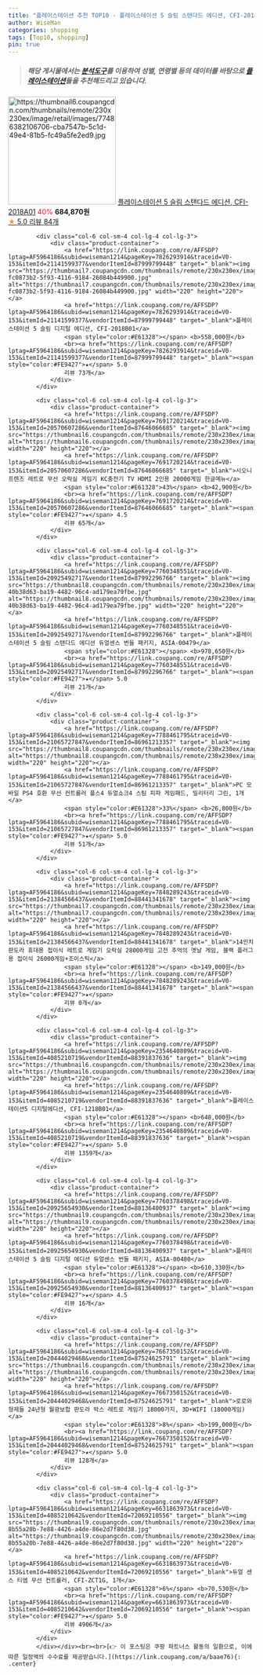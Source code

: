 ```yaml
---
title: "플레이스테이션 추천 TOP10 - 플레이스테이션 5 슬림 스탠다드 에디션, CFI-2018A01"
author: WiseMan
categories: shopping
tags: [Top10, shopping]
pin: true
---
```


> ##### 해당 게시물에서는 [**분석도구**](https://itemscout.io/)를 이용하여 **성별**, **연령별** 등의 데이터를 바탕으로 [**플레이스테이션**](https://link.coupang.com/a/baae76)들을 추천해드리고 있습니다.
<div class="container"><div class="row">
            <div class="col-6 col-sm-4 col-lg-4 col-lg-3">
                <div class="product-container">
                    <a href="https://link.coupang.com/re/AFFSDP?lptag=AF5964186&subid=wiseman1214&pageKey=7764127519&traceid=V0-153&itemId=20944037790&vendorItemId=88010320876" target="_blank"><img src="https://thumbnail6.coupangcdn.com/thumbnails/remote/230x230ex/image/retail/images/77486382106706-cba7547b-5c1d-49e4-81b5-fc49a5fe2ed9.jpg" alt="https://thumbnail6.coupangcdn.com/thumbnails/remote/230x230ex/image/retail/images/77486382106706-cba7547b-5c1d-49e4-81b5-fc49a5fe2ed9.jpg" width="220" height="220"></a>
                    <a href="https://link.coupang.com/re/AFFSDP?lptag=AF5964186&subid=wiseman1214&pageKey=7764127519&traceid=V0-153&itemId=20944037790&vendorItemId=88010320876" target="_blank">플레이스테이션 5 슬림 스탠다드 에디션, CFI-2018A01</a>
                    <span style="color:#E61328">40%</span> <b>684,870원</b>
                    <br><a href="https://link.coupang.com/re/AFFSDP?lptag=AF5964186&subid=wiseman1214&pageKey=7764127519&traceid=V0-153&itemId=20944037790&vendorItemId=88010320876" target="_blank"><span style="color:#FE9427">★</span> 5.0
                    리뷰 84개</a>
                </div>
            </div>
            
            <div class="col-6 col-sm-4 col-lg-4 col-lg-3">
                <div class="product-container">
                    <a href="https://link.coupang.com/re/AFFSDP?lptag=AF5964186&subid=wiseman1214&pageKey=7826293914&traceid=V0-153&itemId=21141599377&vendorItemId=87999799448" target="_blank"><img src="https://thumbnail7.coupangcdn.com/thumbnails/remote/230x230ex/image/retail/images/77519472128790-fc0873b2-5f93-4116-9184-26084b449900.jpg" alt="https://thumbnail7.coupangcdn.com/thumbnails/remote/230x230ex/image/retail/images/77519472128790-fc0873b2-5f93-4116-9184-26084b449900.jpg" width="220" height="220"></a>
                    <a href="https://link.coupang.com/re/AFFSDP?lptag=AF5964186&subid=wiseman1214&pageKey=7826293914&traceid=V0-153&itemId=21141599377&vendorItemId=87999799448" target="_blank">플레이스테이션 5 슬림 디지털 에디션, CFI-2018B01</a>
                    <span style="color:#E61328"></span> <b>558,000원</b>
                    <br><a href="https://link.coupang.com/re/AFFSDP?lptag=AF5964186&subid=wiseman1214&pageKey=7826293914&traceid=V0-153&itemId=21141599377&vendorItemId=87999799448" target="_blank"><span style="color:#FE9427">★</span> 5.0
                    리뷰 73개</a>
                </div>
            </div>
            
            <div class="col-6 col-sm-4 col-lg-4 col-lg-3">
                <div class="product-container">
                    <a href="https://link.coupang.com/re/AFFSDP?lptag=AF5964186&subid=wiseman1214&pageKey=7691720214&traceid=V0-153&itemId=20570607286&vendorItemId=87646066685" target="_blank"><img src="https://thumbnail6.coupangcdn.com/thumbnails/remote/230x230ex/image/vendor_inventory/2fbb/22fb2d33e9d1c940dea5b998561d94f0f9166bf5ff3631dbb1aad5a5269f.jpg" alt="https://thumbnail6.coupangcdn.com/thumbnails/remote/230x230ex/image/vendor_inventory/2fbb/22fb2d33e9d1c940dea5b998561d94f0f9166bf5ff3631dbb1aad5a5269f.jpg" width="220" height="220"></a>
                    <a href="https://link.coupang.com/re/AFFSDP?lptag=AF5964186&subid=wiseman1214&pageKey=7691720214&traceid=V0-153&itemId=20570607286&vendorItemId=87646066685" target="_blank">시오니프렌즈 레트로 무선 오락실 게임기 KC충전기 TV HDMI 2인용 20000게임 한글메뉴</a>
                    <span style="color:#E61328">43%</span> <b>42,900원</b>
                    <br><a href="https://link.coupang.com/re/AFFSDP?lptag=AF5964186&subid=wiseman1214&pageKey=7691720214&traceid=V0-153&itemId=20570607286&vendorItemId=87646066685" target="_blank"><span style="color:#FE9427">★</span> 4.5
                    리뷰 65개</a>
                </div>
            </div>
            
            <div class="col-6 col-sm-4 col-lg-4 col-lg-3">
                <div class="product-container">
                    <a href="https://link.coupang.com/re/AFFSDP?lptag=AF5964186&subid=wiseman1214&pageKey=7760348551&traceid=V0-153&itemId=20925492717&vendorItemId=87992296766" target="_blank"><img src="https://thumbnail8.coupangcdn.com/thumbnails/remote/230x230ex/image/retail/images/4599700755486620-40b38d63-ba19-4482-96c4-ad179ea79fbe.jpg" alt="https://thumbnail8.coupangcdn.com/thumbnails/remote/230x230ex/image/retail/images/4599700755486620-40b38d63-ba19-4482-96c4-ad179ea79fbe.jpg" width="220" height="220"></a>
                    <a href="https://link.coupang.com/re/AFFSDP?lptag=AF5964186&subid=wiseman1214&pageKey=7760348551&traceid=V0-153&itemId=20925492717&vendorItemId=87992296766" target="_blank">플레이스테이션 5 슬림 스탠다드 에디션 듀얼센스 번들 패키지, ASIA-00479</a>
                    <span style="color:#E61328"></span> <b>978,650원</b>
                    <br><a href="https://link.coupang.com/re/AFFSDP?lptag=AF5964186&subid=wiseman1214&pageKey=7760348551&traceid=V0-153&itemId=20925492717&vendorItemId=87992296766" target="_blank"><span style="color:#FE9427">★</span> 5.0
                    리뷰 21개</a>
                </div>
            </div>
            
            <div class="col-6 col-sm-4 col-lg-4 col-lg-3">
                <div class="product-container">
                    <a href="https://link.coupang.com/re/AFFSDP?lptag=AF5964186&subid=wiseman1214&pageKey=7788461795&traceid=V0-153&itemId=21065727847&vendorItemId=86961213357" target="_blank"><img src="https://thumbnail8.coupangcdn.com/thumbnails/remote/230x230ex/image/vendor_inventory/8fef/aa00337bacef7aa4623f99b8feec70ce83b844156b1a0dce85c72d4c4f7c.jpg" alt="https://thumbnail8.coupangcdn.com/thumbnails/remote/230x230ex/image/vendor_inventory/8fef/aa00337bacef7aa4623f99b8feec70ce83b844156b1a0dce85c72d4c4f7c.jpg" width="220" height="220"></a>
                    <a href="https://link.coupang.com/re/AFFSDP?lptag=AF5964186&subid=wiseman1214&pageKey=7788461795&traceid=V0-153&itemId=21065727847&vendorItemId=86961213357" target="_blank">PC 모바일 PS4 호환 무선 컨트롤러 플스4 듀얼쇼크4 스팀 피파 게임패드, 밀리터리 그린, 1개</a>
                    <span style="color:#E61328">33%</span> <b>26,800원</b>
                    <br><a href="https://link.coupang.com/re/AFFSDP?lptag=AF5964186&subid=wiseman1214&pageKey=7788461795&traceid=V0-153&itemId=21065727847&vendorItemId=86961213357" target="_blank"><span style="color:#FE9427">★</span> 5.0
                    리뷰 51개</a>
                </div>
            </div>
            
            <div class="col-6 col-sm-4 col-lg-4 col-lg-3">
                <div class="product-container">
                    <a href="https://link.coupang.com/re/AFFSDP?lptag=AF5964186&subid=wiseman1214&pageKey=7848289243&traceid=V0-153&itemId=21384566437&vendorItemId=88441341678" target="_blank"><img src="https://thumbnail7.coupangcdn.com/thumbnails/remote/230x230ex/image/vendor_inventory/bc99/9e19a37fc37ebe860336da5c3692332657b17e03d6c6bba0d09a14e48d07.png" alt="https://thumbnail7.coupangcdn.com/thumbnails/remote/230x230ex/image/vendor_inventory/bc99/9e19a37fc37ebe860336da5c3692332657b17e03d6c6bba0d09a14e48d07.png" width="220" height="220"></a>
                    <a href="https://link.coupang.com/re/AFFSDP?lptag=AF5964186&subid=wiseman1214&pageKey=7848289243&traceid=V0-153&itemId=21384566437&vendorItemId=88441341678" target="_blank">14인치 판도라 휴대용 접이식 레트로 게임기 오락실 28000게임 고전 추억의 옛날 게임, 블랙 플러그용 접이식 26000게임+조이스틱</a>
                    <span style="color:#E61328"></span> <b>149,000원</b>
                    <br><a href="https://link.coupang.com/re/AFFSDP?lptag=AF5964186&subid=wiseman1214&pageKey=7848289243&traceid=V0-153&itemId=21384566437&vendorItemId=88441341678" target="_blank"><span style="color:#FE9427">★</span> 
                    리뷰 0개</a>
                </div>
            </div>
            
            <div class="col-6 col-sm-4 col-lg-4 col-lg-3">
                <div class="product-container">
                    <a href="https://link.coupang.com/re/AFFSDP?lptag=AF5964186&subid=wiseman1214&pageKey=2354640809&traceid=V0-153&itemId=4085210719&vendorItemId=88391837636" target="_blank"><img src="https://thumbnail6.coupangcdn.com/thumbnails/remote/230x230ex/image/vendor_inventory/a693/1f63b5afcc432703ee70df458a140b38c4efe5411a225bba76df4abae6f9.png" alt="https://thumbnail6.coupangcdn.com/thumbnails/remote/230x230ex/image/vendor_inventory/a693/1f63b5afcc432703ee70df458a140b38c4efe5411a225bba76df4abae6f9.png" width="220" height="220"></a>
                    <a href="https://link.coupang.com/re/AFFSDP?lptag=AF5964186&subid=wiseman1214&pageKey=2354640809&traceid=V0-153&itemId=4085210719&vendorItemId=88391837636" target="_blank">플레이스테이션5 디지털에디션, CFI-1218B01</a>
                    <span style="color:#E61328"></span> <b>648,000원</b>
                    <br><a href="https://link.coupang.com/re/AFFSDP?lptag=AF5964186&subid=wiseman1214&pageKey=2354640809&traceid=V0-153&itemId=4085210719&vendorItemId=88391837636" target="_blank"><span style="color:#FE9427">★</span> 5.0
                    리뷰 1359개</a>
                </div>
            </div>
            
            <div class="col-6 col-sm-4 col-lg-4 col-lg-3">
                <div class="product-container">
                    <a href="https://link.coupang.com/re/AFFSDP?lptag=AF5964186&subid=wiseman1214&pageKey=7760378498&traceid=V0-153&itemId=20925654930&vendorItemId=88136400937" target="_blank"><img src="https://thumbnail9.coupangcdn.com/thumbnails/remote/230x230ex/image/vendor_inventory/ab9a/ba08010d2e9d2907336073b230972c6f66fc1a4d6b972360a5053c2a296f.png" alt="https://thumbnail9.coupangcdn.com/thumbnails/remote/230x230ex/image/vendor_inventory/ab9a/ba08010d2e9d2907336073b230972c6f66fc1a4d6b972360a5053c2a296f.png" width="220" height="220"></a>
                    <a href="https://link.coupang.com/re/AFFSDP?lptag=AF5964186&subid=wiseman1214&pageKey=7760378498&traceid=V0-153&itemId=20925654930&vendorItemId=88136400937" target="_blank">플레이스테이션 5 슬림 디지털 에디션 듀얼센스 번들 패키지, ASIA-00480</a>
                    <span style="color:#E61328"></span> <b>610,330원</b>
                    <br><a href="https://link.coupang.com/re/AFFSDP?lptag=AF5964186&subid=wiseman1214&pageKey=7760378498&traceid=V0-153&itemId=20925654930&vendorItemId=88136400937" target="_blank"><span style="color:#FE9427">★</span> 4.5
                    리뷰 16개</a>
                </div>
            </div>
            
            <div class="col-6 col-sm-4 col-lg-4 col-lg-3">
                <div class="product-container">
                    <a href="https://link.coupang.com/re/AFFSDP?lptag=AF5964186&subid=wiseman1214&pageKey=7667350152&traceid=V0-153&itemId=20444029468&vendorItemId=87524625791" target="_blank"><img src="https://thumbnail6.coupangcdn.com/thumbnails/remote/230x230ex/image/vendor_inventory/e8c0/d9c6e0df28877b5a81b8cb0a043c73bb7f66f7ccc59c71fda47c0f94b5eb.jpg" alt="https://thumbnail6.coupangcdn.com/thumbnails/remote/230x230ex/image/vendor_inventory/e8c0/d9c6e0df28877b5a81b8cb0a043c73bb7f66f7ccc59c71fda47c0f94b5eb.jpg" width="220" height="220"></a>
                    <a href="https://link.coupang.com/re/AFFSDP?lptag=AF5964186&subid=wiseman1214&pageKey=7667350152&traceid=V0-153&itemId=20444029468&vendorItemId=87524625791" target="_blank">로로와형제들 24년형 월광보합 판도라 박스 레트로 게임기 18000가지, 3D+WIFI (18000게임)</a>
                    <span style="color:#E61328">8%</span> <b>199,000원</b>
                    <br><a href="https://link.coupang.com/re/AFFSDP?lptag=AF5964186&subid=wiseman1214&pageKey=7667350152&traceid=V0-153&itemId=20444029468&vendorItemId=87524625791" target="_blank"><span style="color:#FE9427">★</span> 5.0
                    리뷰 128개</a>
                </div>
            </div>
            
            <div class="col-6 col-sm-4 col-lg-4 col-lg-3">
                <div class="product-container">
                    <a href="https://link.coupang.com/re/AFFSDP?lptag=AF5964186&subid=wiseman1214&pageKey=6631863973&traceid=V0-153&itemId=4085210642&vendorItemId=72069210556" target="_blank"><img src="https://thumbnail9.coupangcdn.com/thumbnails/remote/230x230ex/image/retail/images/2602920329471209-8b55a20b-7e88-4426-a4de-86e2d7f80d38.jpg" alt="https://thumbnail9.coupangcdn.com/thumbnails/remote/230x230ex/image/retail/images/2602920329471209-8b55a20b-7e88-4426-a4de-86e2d7f80d38.jpg" width="220" height="220"></a>
                    <a href="https://link.coupang.com/re/AFFSDP?lptag=AF5964186&subid=wiseman1214&pageKey=6631863973&traceid=V0-153&itemId=4085210642&vendorItemId=72069210556" target="_blank">듀얼 센스 티엠 무선 컨트롤러, CFI-ZCT1G, 1개</a>
                    <span style="color:#E61328">6%</span> <b>70,530원</b>
                    <br><a href="https://link.coupang.com/re/AFFSDP?lptag=AF5964186&subid=wiseman1214&pageKey=6631863973&traceid=V0-153&itemId=4085210642&vendorItemId=72069210556" target="_blank"><span style="color:#FE9427">★</span> 5.0
                    리뷰 4906개</a>
                </div>
            </div>
            </div></div><br><br>[👉 이 포스팅은 쿠팡 파트너스 활동의 일환으로, 이에 따른 일정액의 수수료를 제공받습니다.](https://link.coupang.com/a/baae76){: .center}